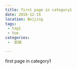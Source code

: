 ```yaml
---
title: first page in category1
date: 2018-12-15
location: Beijing  
tags:
 - tag1
 - Vue
categories:
 -  前端

---
```


first page in category1